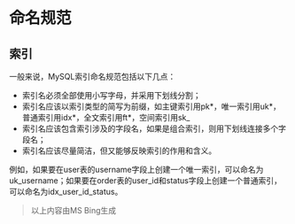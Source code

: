# 命名规范

## 索引

一般来说，MySQL索引命名规范包括以下几点：

- 索引名必须全部使用小写字母，并采用下划线分割；
- 索引名应该以索引类型的简写为前缀，如主键索引用pk*，唯一索引用uk*，普通索引用idx*，全文索引用ft*，空间索引用sk\_
- 索引名应该包含索引涉及的字段名，如果是组合索引，则用下划线连接多个字段名；
- 索引名应该尽量简洁，但又能够反映索引的作用和含义。

例如，如果要在user表的username字段上创建一个唯一索引，可以命名为uk_username；如果要在order表的user_id和status字段上创建一个普通索引，可以命名为idx_user_id_status。

> 以上内容由MS Bing生成
